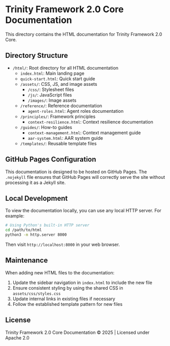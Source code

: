 # Trinity Framework 2.0 Core Documentation

This directory contains the HTML documentation for Trinity Framework 2.0 Core.

## Directory Structure

- `/html/`: Root directory for all HTML documentation
  - `index.html`: Main landing page
  - `quick-start.html`: Quick start guide
  - `/assets/`: CSS, JS, and image assets
    - `/css/`: Stylesheet files
    - `/js/`: JavaScript files
    - `/images/`: Image assets
  - `/reference/`: Reference documentation
    - `agent-roles.html`: Agent roles documentation
  - `/principles/`: Framework principles
    - `context-resilience.html`: Context resilience documentation
  - `/guides/`: How-to guides
    - `context-management.html`: Context management guide
    - `aar-system.html`: AAR system guide
  - `/templates/`: Reusable template files

## GitHub Pages Configuration

This documentation is designed to be hosted on GitHub Pages. The `.nojekyll` file ensures that GitHub Pages will correctly serve the site without processing it as a Jekyll site.

## Local Development

To view the documentation locally, you can use any local HTTP server. For example:

```bash
# Using Python's built-in HTTP server
cd /path/to/html
python3 -m http.server 8000
```

Then visit `http://localhost:8000` in your web browser.

## Maintenance

When adding new HTML files to the documentation:

1. Update the sidebar navigation in `index.html` to include the new file
2. Ensure consistent styling by using the shared CSS in `assets/css/styles.css`
3. Update internal links in existing files if necessary
4. Follow the established template pattern for new files

## License

Trinity Framework 2.0 Core Documentation © 2025 | Licensed under Apache 2.0